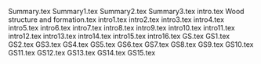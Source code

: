 Summary.tex
Summary1.tex
Summary2.tex
Summary3.tex
intro.tex
Wood structure and formation.tex
intro1.tex
intro2.tex
intro3.tex
intro4.tex
intro5.tex
intro6.tex
intro7.tex
intro8.tex
intro9.tex
intro10.tex
intro11.tex
intro12.tex
intro13.tex
intro14.tex
intro15.tex
intro16.tex
GS.tex
GS1.tex
GS2.tex
GS3.tex
GS4.tex
GS5.tex
GS6.tex
GS7.tex
GS8.tex
GS9.tex
GS10.tex
GS11.tex
GS12.tex
GS13.tex
GS14.tex
GS15.tex